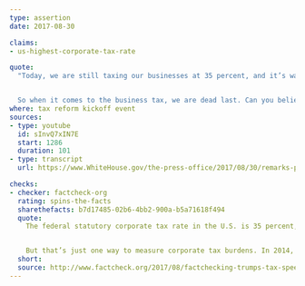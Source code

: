 ```yaml
---
type: assertion
date: 2017-08-30

claims:
- us-highest-corporate-tax-rate

quote:
  "Today, we are still taxing our businesses at 35 percent, and it’s way more than that. And think of it: In some cases, way above 40 percent when you include state and local taxes, in various states. The United States is now behind France, behind Germany, behind Canada, Ireland, Japan, Mexico, South Korea, and many other nations…


  So when it comes to the business tax, we are dead last. Can you believe that? So this cannot be allowed to continue any longer. America must lead the way, not follow from behind."
where: tax reform kickoff event
sources:
- type: youtube
  id: sInvQ7xIN7E
  start: 1286
  duration: 101
- type: transcript
  url: https://www.WhiteHouse.gov/the-press-office/2017/08/30/remarks-president-trump-tax-reform-springfield-mo

checks:
- checker: factcheck-org
  rating: spins-the-facts
  sharethefacts: b7d17485-02b6-4bb2-900a-b5a71618f494
  quote:
    The federal statutory corporate tax rate in the U.S. is 35 percent, as Trump said, and that figure jumps to about 39 percent when state taxes are added in. That is highest among the 35 advanced economies tracked by the Organisation for Economic Co-Operation and Development. The next highest is France at 34.4 percent.


    But that’s just one way to measure corporate tax burdens. In 2014, a Congressional Research Service report found that the average effective corporate tax rate in 2008 was 27.1 percent, which tracks pretty closely to the GDP weighted average among other OECD countries, 27.7 percent.
  short:
  source: http://www.factcheck.org/2017/08/factchecking-trumps-tax-speech/
---
```

